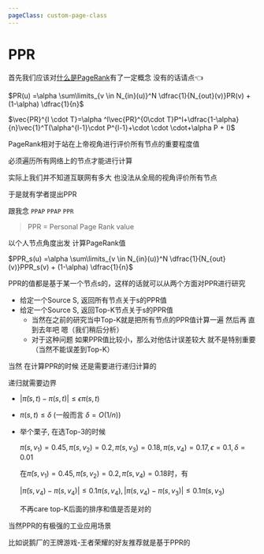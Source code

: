 ```yaml
---
pageClass: custom-page-class
---
```


# PPR

首先我们应该对[什么是PageRank](/other/pageranks.md)有了一定概念 没有的话请点👈

$PR(u) =\alpha \sum\limits_{v \in N_{in}(u)}^N \dfrac{1}{N_{out}(v)}PR(v) + (1-\alpha) \dfrac{1}{n}$

$\vec{PR}^{l \cdot T}=\alpha ^l\vec{PR}^{0\cdot T}P^l+\dfrac{1-\alpha}{n}\vec{1}^T(\alpha^{l-1}\cdot P^{l-1}+\cdot \cdot \cdot+\alpha P + I)$

PageRank相对于站在上帝视角进行评价所有节点的重要程度值

必须遍历所有网络上的节点才能进行计算

实际上我们并不知道互联网有多大 也没法从全局的视角评价所有节点

于是就有学者提出PPR

跟我念 `PPAP` `PPAP` `PPR`

> PPR = Personal Page Rank value

以个人节点角度出发 计算PageRank值

$PPR_s(u) =\alpha \sum\limits_{v \in N_{in}(u)}^N \dfrac{1}{N_{out}(v)}PPR_s(v) + (1-\alpha) \dfrac{1}{n}$

PPR的值都是基于某一个节点s的，这样的话就可以从两个方面对PPR进行研究

* 给定一个Source S, 返回所有节点关于s的PPR值
* 给定一个Source S, 返回Top-K节点关于s的PPR值
    + 当然在之前的研究当中Top-K就是把所有节点的PPR值计算一遍 然后再  直到去年吧 嗯（我们稍后分析）
    + 对于这种问题 如果PPR值比较小，那么对他估计误差较大 就不是特别重要（当然不能误差到Top-K）

当然 在计算PPR的时候 还是需要进行递归计算的

递归就需要边界

* $|\tilde{\pi}(s,t)-\pi(s,t)|\le\epsilon\pi(s,t)$

* $\pi(s,t)\le\delta$ (一般而言 $\delta = O(1/n)$)

* 举个栗子, 在选Top-3的时候

    $\pi(s,v_1)=0.45 ,\pi(s,v_2)=0.2, \pi(s,v_3)=0.18, \pi(s,v_4)=0.17, \epsilon=0.1, \delta=0.01$

    在$\tilde{\pi}(s,v_1)=0.45,\tilde{\pi}(s,v_2)=0.2, \tilde{\pi}(s,v_4)=0.18$时，有

    $|\tilde{\pi}(s,v_4)-\pi(s,v_4)|\le0.1\pi(s,v_4), |\pi(s,v_4)-\pi(s,v_3)|\le0.1\pi(s,v_3)$

    不再care top-K后面的排序和值是否是对的

当然PPR的有极强的工业应用场景

比如说鹅厂的王牌游戏-王者荣耀的好友推荐就是基于PPR的
